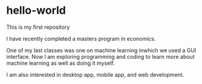 # hello-world
This is my first repository

I have recently completed a masters program in economics.  

One of my last classes was one on machine learning inwhich we used a GUI interface.
Now I am exploring programming and coding to learn more about machine learning as well as doing it myself.

I am also interested in desktop app, mobile app, and web development.
